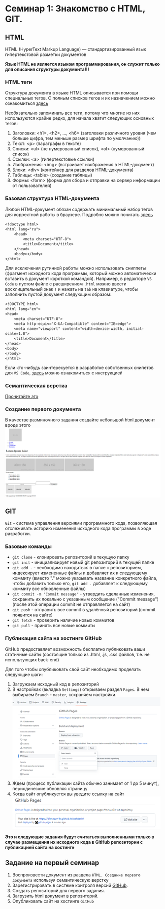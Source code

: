# Семинар 1: Знакомство с HTML, GIT.

## HTML

HTML (HyperText Markup Language) — стандартизированный
язык гипертекстовой разметки документов

**Язык HTML не является языком программирования, он служит только для описания структуры документа!!!**

### HTML теги
Структура документа в языке HTML описывается при помощи специальных тегов. С полным списков тегов и их 
назначением можно ознакомиться [здесь](https://html5book.ru/html-tags/)

Необязательно запоминать все теги, потому что многие из них используются крайне редко, для начала хватит 
следующих основных тегов:
1. Заголовки: \<h1>, \<h2>, ..., \<h6> (заголовки различного уровня (чем больше цифра, тем меньше размер
шрифта по умолчанию))
2. Текст: \<p> (параграфы в тексте)
3. Списки: \<ul> (не нумерованный список), \<ol> (нумерованный список)
4. Ссылки: \<a> (гипертекстовые ссылки)
5. Изображения: \<img> (встраивает изображения в HTML-документ)
6. Блоки: \<div>  (контейнер для разделов HTML-документа)
7. Таблицы: \<table> (создание таблицы)
8. Формы: \<form> (форма для сбора и отправки на сервер информации от пользователей)

### Базовая структура HTML-документа

Любой HTML-документ обязан содержать минимальный набор тегов для корректной работы в браузере.
Подробно можно почитать [здесь](https://ru.hexlet.io/courses/layout-designer-basics/lessons/page-structure/theory_unit)

    <!doctype html>
    <html lang="ru">
        <head>
            <meta charset="UTF-8">
            <title>Document</title>
        </head>
        <body></body>
    </html>

Для исключения рутинной работы можно использовать сниппеты (фрагмент исходного кода программы, который можно
автоматически вставить в документ короткой командой). Например, в редакторе `VS Code` в пустом файле с расширением
`.html` можно ввести восклицательный знак `!` и нажать на `tab` на клавиатуре, чтобы заполнить пустой документ
следующим образом:

    <!DOCTYPE html>
    <html lang="en">
    <head>
        <meta charset="UTF-8">
        <meta http-equiv="X-UA-Compatible" content="IE=edge">
        <meta name="viewport" content="width=device-width, initial-scale=1.0">
        <title>Document</title>
    </head>
    <body>
    </body>
    </html>

Если кто-нибудь заинтересуется в разработке собственных снипетов для `VS Code`, 
[здесь](https://v3c.ru/soft/snippet-vscode) можно ознакомиться с инструкцией

### Семантическая верстка

[Прочитайте это](https://www.w3schools.com/html/html5_semantic_elements.asp)

[](https://htmlacademy.ru/blog/articles/semantics)

### Создание первого документа

В качестве разминочного задания создайте небольшой html документ вроде этого
![](assets/sitepub.png)

## GIT
`Git` - система управления версиями программного кода, позволяющая отслеживать историю изменения исходного
кода программы в ходе разработки.

### Базовые команды

* `git clone` - клонировать репозиторий в текущую папку
* `git init` - инициализирует новый git репозиторий в текущей папке
* `git add .` - необходимо находиться в папке с репозиторием, индексирует измененные файлы и добавляет их к 
 следующему коммиту (вместо "." можно указывать название конкретного файла, чтобы добавить только его, `git add .`
добавляет к следующему коммиту все обновленные файлы)
* `git commit -m "Commit message"` - утвердить сделанные изменения, сохранить их локально с
  указанным сообщение ("Commit message") (после этой операции commit не отправляется на сайт)
* `git push` - отправить все commit в удалённый репозиторий (commit появится на сайте)
* `git fetch` - проверить наличие новых коммитов
* `git pull` - принять все новые коммиты

### Публикация сайта на хостинге GitHub

GitHub предоставляет возможность бесплатно публиковать ваши статичные сайты (состоящие только
из .html, .js, .css файлов, т.е. не использующих back-end)

Для того чтобы опубликовать свой сайт необходимо проделать следующие шаги:
1. Загружаем исходный код в репозиторий
2. В настройках (вкладка `Settings`) открываем раздел `Pages`. В нем выбираем `Branch` - `master`, сохраняем настройки.
![](assets\pages.PNG)
3. Ждем (процесс публикации сайта обычно занимает от 1 до 5 минут), периодические обновляя страницу
4. Когда сайт опубликуется вы уведите ссылку на сайт
   ![](assets\site.PNG)

**Это и следующие задания будут считаться выполненными только в случае размещения их
исходного кода в GitHub репозитории с публикацией сайта на хостинге**

## Задание на первый семинар

1. Воспроизвести документ из раздела `HTML. Создание первого документа` используя семантическую верстку
2. Зарегистрировать в системе контроля версий [GitHub](https://github.com/).
3. Создать репозиторий для первого задания.
4. Загрузить html документ в репозиторий.
5. Опубликовать сайт на хостинге `GitHub`

